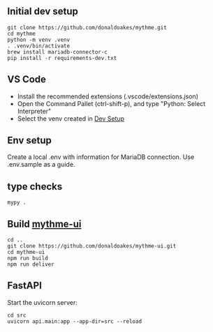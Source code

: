 ## Initial dev setup
```
git clone https://github.com/donaldoakes/mythme.git
cd mythme
python -m venv .venv
. .venv/bin/activate
brew install mariadb-connector-c
pip install -r requirements-dev.txt
```

## VS Code
  - Install the recommended extensions (.vscode/extensions.json)
  - Open the Command Pallet (ctrl-shift-p), and type "Python: Select Interpreter"
  - Select the venv created in [Dev Setup](#dev-setup)

## Env setup
Create a local .env with information for MariaDB connection. Use .env.sample as a guide.

## type checks
```
mypy .
```

## Build [mythme-ui](https://github.com/donaldoakes/mythme-ui)
```
cd ..
git clone https://github.com/donaldoakes/mythme-ui.git
cd mythme-ui
npm run build
npm run deliver
```

## FastAPI
Start the uvicorn server:
```
cd src
uvicorn api.main:app --app-dir=src --reload
```

